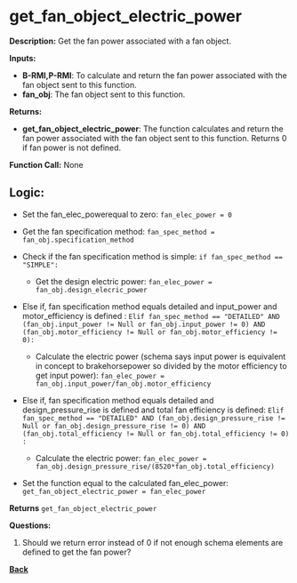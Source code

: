 # get_fan_object_electric_power 

**Description:** Get the fan power associated with a fan object.  

**Inputs:**  
- **B-RMI,P-RMI**: To calculate and return the fan power associated with the fan object sent to this function.   
- **fan_obj**: The fan object sent to this function.  

**Returns:**  
- **get_fan_object_electric_power**: The function calculates and return the fan power associated with the fan object sent to this function. Returns 0 if fan power is not defined.   
 
**Function Call:**  None  

## Logic:    
- Set the fan_elec_powerequal to zero: `fan_elec_power = 0`
- Get the fan specification method: `fan_spec_method = fan_obj.specification_method`  
- Check if the fan specification method is simple: `if fan_spec_method == "SIMPLE":`  
    - Get the design electric power: `fan_elec_power = fan_obj.design_elecric_power`  
- Else if, fan specification method equals detailed and input_power and motor_efficiency is defined : `Elif fan_spec_method == "DETAILED" AND (fan_obj.input_power != Null or fan_obj.input_power != 0) AND (fan_obj.motor_efficiency != Null or fan_obj.motor_efficiency != 0):`  
    - Calculate the electric power (schema says input power is equivalent in concept to brakehorsepower so divided by the motor efficiency to get input power): `fan_elec_power = fan_obj.input_power/fan_obj.motor_efficiency`  
- Else if, fan specification method equals detailed and design_pressure_rise is defined and total fan efficiency is defined: `Elif fan_spec_method == "DETAILED" AND (fan_obj.design_pressure_rise != Null or fan_obj.design_pressure_rise != 0) AND (fan_obj.total_efficiency != Null or fan_obj.total_efficiency != 0) :`
    - Calculate the electric power: `fan_elec_power = fan_obj.design_pressure_rise/(8520*fan_obj.total_efficiency)`    

- Set the function equal to the calculated fan_elec_power: `get_fan_object_electric_power = fan_elec_power`


**Returns** `get_fan_object_electric_power`  

**Questions:**
1. Should we return error instead of 0 if not enough schema elements are defined to get the fan power? 

**[Back](../_toc.md)**